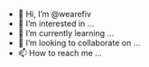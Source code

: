 - 👋 Hi, I’m @wearefiv
- 👀 I’m interested in ...
- 🌱 I’m currently learning ...
- 💞️ I’m looking to collaborate on ...
- 📫 How to reach me ...

<!---
wearefiv/wearefiv is a ✨ special ✨ repository because its `README.md` (this file) appears on your GitHub profile.
You can click the Preview link to take a look at your changes.
--->
